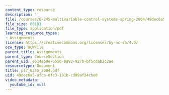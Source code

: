 ```yaml
---
content_type: resource
description: ''
file: /courses/6-245-multivariable-control-systems-spring-2004/49dec6a5afca0fc3191bcd09af24cbe0_ps7_6245_2004.pdf
file_size: 60181
file_type: application/pdf
learning_resource_types:
- Assignments
license: https://creativecommons.org/licenses/by-nc-sa/4.0/
ocw_type: OCWFile
parent_title: Assignments
parent_type: CourseSection
parent_uid: e614eb9e-655d-0a93-927b-bf5cdab2c2ae
resourcetype: Document
title: ps7_6245_2004.pdf
uid: 49dec6a5-afca-0fc3-191b-cd09af24cbe0
video_metadata:
  youtube_id: null
---
```

